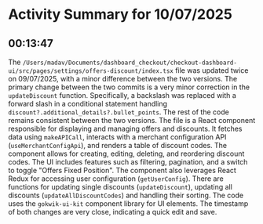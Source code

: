 # Activity Summary for 10/07/2025

## 00:13:47
The `/Users/madav/Documents/dashboard_checkout/checkout-dashboard-ui/src/pages/settings/offers-discount/index.tsx` file was updated twice on 09/07/2025, with a minor difference between the two versions.  The primary change between the two commits is a very minor correction in the `updateDiscount` function.  Specifically, a backslash was replaced with a forward slash in a conditional statement handling `discount?.additional_details?.bullet_points`.  The rest of the code remains consistent between the two versions.  The file is a React component responsible for displaying and managing offers and discounts. It fetches data using `makeAPICall`, interacts with a merchant configuration API (`useMerchantConfigApi`), and renders a table of discount codes. The component allows for creating, editing, deleting, and reordering discount codes.  The UI includes features such as filtering, pagination, and a switch to toggle "Offers Fixed Position".  The component also leverages React Redux for accessing user configuration (`getUserConfig`).  There are functions for updating single discounts (`updateDiscount`), updating all discounts (`updateAllDiscountCodes`) and handling their sorting.  The code uses the `gokwik-ui-kit` component library for UI elements.  The timestamp of both changes are very close, indicating a quick edit and save.
